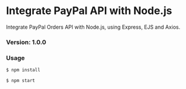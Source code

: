 # Integrate PayPal API with Node.js

Integrate PayPal Orders API with Node.js, using Express, EJS and Axios.

### Version: 1.0.0

### Usage

```sh
$ npm install
```

```sh
$ npm start
```